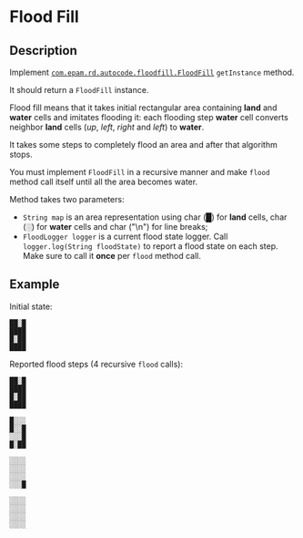 # Flood Fill

## Description 
Implement [`com.epam.rd.autocode.floodfill.FloodFill`](src/main/java/com/epam/rd/autocode/floodfill/FloodFill.java) `getInstance` method.

It should return a `FloodFill` instance.

Flood fill means that it takes initial rectangular area containing **land** and **water** cells and imitates flooding it:
each flooding step **water** cell converts neighbor **land** cells (*up*, *left*, *right* and *left*) to **water**.

It takes some steps to completely flood an area and after that algorithm stops.

You must implement `FloodFill` in a recursive manner and make `flood` method call itself until all the area becomes water.

Method takes two parameters: 
- `String map` is an area representation using 
    char (█) for **land** cells, 
    char (░) for **water** cells and 
    char ("\n") for line breaks;
- `FloodLogger logger` is a current flood state logger.
    Call `logger.log(String floodState)` to report a flood state on each step. Make sure to call it **once** per `flood` method call.

## Example

Initial state:
```
██░█
████
█░██
████
```
Reported flood steps (4 recursive `flood` calls):
```
██░█
████
█░██
████

█░░░
█░░█
░░░█
█░██

░░░░
░░░░
░░░░
░░░█

░░░░
░░░░
░░░░
░░░░
```

